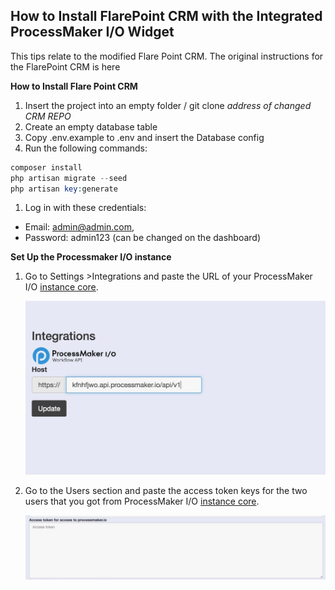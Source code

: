 ## How to Install FlarePoint CRM with the Integrated ProcessMaker I/O Widget


This tips relate to the modified Flare Point CRM. The original instructions for the FlarePoint CRM is here


**How to Install Flare Point CRM**


1. Insert the project into an empty folder / git clone *address of changed CRM REPO*
1. Create an empty database table
1. Copy .env.example to .env and insert the Database config
1. Run the following commands:

```php
composer install
php artisan migrate --seed
php artisan key:generate
```

1. Log in with these credentials:

- Email: admin@admin.com,
- Password: admin123 (can be changed on the dashboard)

**Set Up the Processmaker I/O instance**


1. Go to Settings >Integrations and paste the URL of your ProcessMaker I/O [instance core](#create_instance).

    ![](docs/static/img-1.jpg)

1. Go to the Users section and paste the access token keys for the two users that you got from ProcessMaker I/O [instance core](#create_instance).

    ![](docs/static/img-2.jpg)



